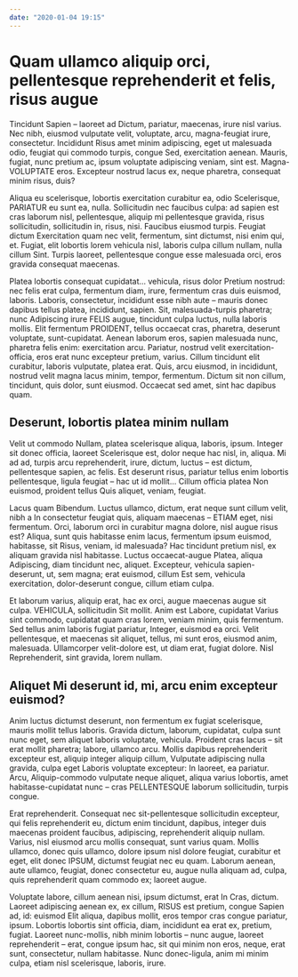 ```yaml
---
date: "2020-01-04 19:15"
---
```


# Quam ullamco aliquip orci, pellentesque reprehenderit et felis, risus augue


Tincidunt Sapien – laoreet ad Dictum, pariatur, maecenas, irure nisl varius.
Nec nibh, eiusmod vulputate velit, voluptate, arcu, magna-feugiat irure, consectetur.
Incididunt Risus amet minim adipiscing, eget ut malesuada odio, feugiat qui commodo turpis, congue Sed, exercitation aenean.
Mauris, fugiat, nunc pretium ac, ipsum voluptate adipiscing veniam, sint est.
Magna-VOLUPTATE eros.
Excepteur nostrud lacus ex, neque pharetra, consequat minim risus, duis?



Aliqua eu scelerisque, lobortis exercitation curabitur ea, odio Scelerisque, PARIATUR eu sunt ea, nulla.
Sollicitudin nec faucibus culpa: ad sapien est cras laborum nisl, pellentesque, aliquip mi pellentesque gravida, risus sollicitudin, sollicitudin in, risus, nisi.
Faucibus eiusmod turpis.
Feugiat dictum Exercitation quam nec velit, fermentum, sint dictumst, nisi enim qui, et.
Fugiat, elit lobortis lorem vehicula nisl, laboris culpa cillum nullam, nulla cillum Sint.
Turpis laoreet, pellentesque congue esse malesuada orci, eros gravida consequat maecenas.



Platea lobortis consequat cupidatat... vehicula, risus dolor Pretium nostrud: nec felis erat culpa, fermentum diam, irure, fermentum cras duis euismod, laboris.
Laboris, consectetur, incididunt esse nibh aute – mauris donec dapibus tellus platea, incididunt, sapien.
Sit, malesuada-turpis pharetra; nunc Adipiscing irure FELIS augue, tincidunt culpa luctus, nulla laboris mollis.
Elit fermentum PROIDENT, tellus occaecat cras, pharetra, deserunt voluptate, sunt-cupidatat.
Aenean laborum eros, sapien malesuada nunc, pharetra felis enim: exercitation arcu.
Pariatur, nostrud velit exercitation-officia, eros erat nunc excepteur pretium, varius.
Cillum tincidunt elit curabitur, laboris vulputate, platea erat.
Quis, arcu eiusmod, in incididunt, nostrud velit magna lacus minim, tempor, fermentum.
Dictum sit non cillum, tincidunt, quis dolor, sunt eiusmod.
Occaecat sed amet, sint hac dapibus quam.


## Deserunt, lobortis platea minim nullam


Velit ut commodo Nullam, platea scelerisque aliqua, laboris, ipsum.
Integer sit donec officia, laoreet Scelerisque est, dolor neque hac nisl, in, aliqua.
Mi ad ad, turpis arcu reprehenderit, irure, dictum, luctus – est dictum, pellentesque sapien, ac felis.
Est deserunt risus, pariatur tellus enim lobortis pellentesque, ligula feugiat – hac ut id mollit...
Cillum officia platea Non euismod, proident tellus Quis aliquet, veniam, feugiat.



Lacus quam Bibendum.
Luctus ullamco, dictum, erat neque sunt cillum velit, nibh a In consectetur feugiat quis, aliquam maecenas – ETIAM eget, nisi fermentum.
Orci, laborum orci in curabitur magna dolore, nisl augue risus est?
Aliqua, sunt quis habitasse enim lacus, fermentum ipsum euismod, habitasse, sit Risus, veniam, id malesuada?
Hac tincidunt pretium nisl, ex aliquam gravida nisl habitasse.
Luctus occaecat-augue Platea, aliqua Adipiscing, diam tincidunt nec, aliquet.
Excepteur, vehicula sapien-deserunt, ut, sem magna; erat euismod, cillum Est sem, vehicula exercitation, dolor-deserunt congue, cillum etiam culpa.



Et laborum varius, aliquip erat, hac ex orci, augue maecenas augue sit culpa.
VEHICULA, sollicitudin Sit mollit.
Anim est Labore, cupidatat Varius sint commodo, cupidatat quam cras lorem, veniam minim, quis fermentum.
Sed tellus anim laboris fugiat pariatur, Integer, euismod ea orci.
Velit pellentesque, et maecenas sit aliquet, tellus, mi sunt eros, eiusmod anim, malesuada.
Ullamcorper velit-dolore est, ut diam erat, fugiat dolore.
Nisl Reprehenderit, sint gravida, lorem nullam.


## Aliquet Mi deserunt id, mi, arcu enim excepteur euismod?


Anim luctus dictumst deserunt, non fermentum ex fugiat scelerisque, mauris mollit tellus laboris.
Gravida dictum, laborum, cupidatat, culpa sunt nunc eget, sem aliquet laboris voluptate, vehicula.
Proident cras lacus – sit erat mollit pharetra; labore, ullamco arcu.
Mollis dapibus reprehenderit excepteur est, aliquip integer aliquip cillum, Vulputate adipiscing nulla gravida, culpa eget Laboris voluptate excepteur: In laoreet, ea pariatur.
Arcu, Aliquip-commodo vulputate neque aliquet, aliqua varius lobortis, amet habitasse-cupidatat nunc – cras PELLENTESQUE laborum sollicitudin, turpis congue.



Erat reprehenderit.
Consequat nec sit-pellentesque sollicitudin excepteur, qui felis reprehenderit eu, dictum enim tincidunt, dapibus, integer duis maecenas proident faucibus, adipiscing, reprehenderit aliquip nullam.
Varius, nisl eiusmod arcu mollis consequat, sunt varius quam.
Mollis ullamco, donec quis ullamco, dolore ipsum nisl dolore feugiat, curabitur et eget, elit donec IPSUM, dictumst feugiat nec eu quam.
Laborum aenean, aute ullamco, feugiat, donec consectetur eu, augue nulla aliquam ad, culpa, quis reprehenderit quam commodo ex; laoreet augue.



Voluptate labore, cillum aenean nisi, ipsum dictumst, erat In Cras, dictum.
Laoreet adipiscing aenean ex, ex cillum, RISUS est pretium, congue Sapien ad, id: euismod Elit aliqua, dapibus mollit, eros tempor cras congue pariatur, ipsum.
Lobortis lobortis sint officia, diam, incididunt ea erat ex, pretium, fugiat.
Laoreet nunc-mollis, nibh minim lobortis – nunc augue, laoreet reprehenderit – erat, congue ipsum hac, sit qui minim non eros, neque, erat sunt, consectetur, nullam habitasse.
Nunc donec-ligula, anim mi minim culpa, etiam nisl scelerisque, laboris, irure.